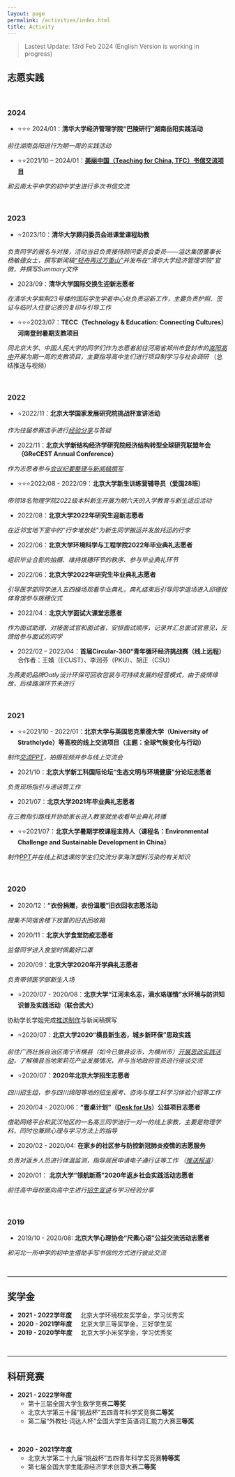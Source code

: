 ```yaml
---
layout: page
permalink: /activities/index.html
title: Activity
---
```


> Lastest Update: 13rd Feb 2024 (English Version is working in progress)

<!-- &nbsp; [中文版本 (Chinese Version)](https://charlie-pku.github.io/file/awards-zh/) -->


## 志愿实践

<br>

### **2024**

- ⭐⭐⭐ 2024/01：**清华大学经济管理学院“巴陵研行”湖南岳阳实践活动**

*前往湖南岳阳进行为期一周的实践活动*

- ⭐⭐2021/10 – 2024/01：**[美丽中国（Teaching for China, TFC）书信交流项目](https://mp.weixin.qq.com/s/ulsGdiV1xbxV3UryFmSzow)**

*和云南太平中学的初中学生进行多次书信交流*

<br>

### **2023**

- ⭐2023/10：**清华大学顾问委员会进课堂课程助教**

*负责同学的报名与对接，活动当日负责接待顾问委员会委员——溢达集团董事长杨敏德女士，撰写新闻稿[“轻舟再过万重山”](https://mp.weixin.qq.com/s/Q43RjWYnXynE8RJEykgUrg)并发布在“清华大学经济管理学院”官微，并撰写Summary文件*


- 2023/09：**清华大学国际交换生迎新志愿者**

*在清华大学紫荆23号楼的国际学生学者中心处负责迎新工作，主要负责护照、签证与临时入住登记表的复印与引导工作*


- ⭐⭐⭐2023/07：**TECC（Technology \& Education: Connecting
Cultures）河南登封暑期支教项目** 

*同北京大学、中国人民大学的同学们作为志愿者前往河南省郑州市登封市的[嵩阳高中](https://mp.weixin.qq.com/s?__biz=MzI0Mjc0NzgzMw==&mid=2247527099&idx=1&sn=a6f513b05bf7e61fdfd3fc8742c1a340&chksm=e975ba6dde02337bd1ffc294911f07279b64a6d4d8c4ef7c1f8d077e0bd863196abd753cc9c4&scene=126&sessionid=1690979056#rd)开展为期一周的支教项目，主要指导高中生们进行项目制学习与社会调研* （总结推送与视频）

<br>

### **2022**

- ⭐2022/11：**北京大学国家发展研究院挑战杯宣讲活动**

*作为往届参赛选手进行[经验分享](https://pan.baidu.com/s/1fPnMoKg1OryA_Dkt1GXB2g)与答疑*


- 2022/11：**北京大学新结构经济学研究院经济结构转型全球研究联盟年会（GReCEST Annual Conference）**

*作为志愿者参与[会议纪要整理与新闻稿撰写](https://pan.baidu.com/s/1pKvWvJ4-Gb3evSE6dQCL5Q)*


- ⭐⭐⭐2022/08 - 2022/09：**北京大学新生训练营辅导员（爱国28班）**

*带领18名物理学院2022级本科新生开展为期六天的入学教育与新生适应活动*

- 2022/08：**北京大学2022年研究生迎新志愿者**

*在近邻宝地下室中的“行李堆放处”为新生同学搬运并发放托运的行李*

- 2022/06：**北京大学环境科学与工程学院2022年毕业典礼志愿者**

*组织毕业合影的拍摄、维持拨穗环节的秩序、参与毕业典礼环节*

- 2022/06：**北京大学2022年研究生毕业典礼志愿者**

*引导医学部同学进入五四操场观看毕业典礼，典礼结束后引导同学退场进入邱德拔体育馆参与拨穗仪式*


- 2022/04：**北京大学面试大课堂志愿者**

*作为面试助理，对接面试官和面试者，安排面试顺序，记录并汇总面试官意见，反馈给参与面试的同学*

- 2022/02 – 2022/04：**首届Circular-360°青年循环经济挑战赛（线上远程）** 合作者：王婧（ECUST）、李润芬（PKU）、胡正（CSU）

*为燕麦奶品牌Oatly设计环保可回收包装与可持续发展的经营模式，由于疫情缘故，后续路演环节未进行*

<br>

### **2021**

- ⭐⭐2021/10 - 2022/01：**北京大学与英国思克莱德大学（University of Strathclyde）等高校的线上交流项目（主题：全球气候变化与行动）** 

*制作[交流PPT](https://pan.baidu.com/s/13WOL3XQKEr7WOKn_-fMT-g)，拍摄视频并参与线上交流会*


- 2021/10：**北京大学新工科国际论坛“生态文明与环境健康”分论坛志愿者**

*负责现场指引与递话筒工作*


- 2021/07：**北京大学2021年毕业典礼志愿者**

*在三教指引路线并协助家长进入教室就坐收看毕业典礼转播*

- ⭐⭐2021/07：**北京大学暑期学校课程主持人（课程名：Environmental Challenge and Sustainable Development in China）**

*制作[PPT](https://charlie-pku.github.io/file/Marine_Plastic_Pollution_2021.pptx)并在线上和选课的学生们交流分享海洋塑料污染的有关知识*


<br>

### **2020**

- 2020/12：**“衣份捐赠，衣份温暖”旧衣回收志愿活动**

*搜集不同宿舍楼下放置的旧衣回收箱*


- 2020/11：**北京大学食堂防疫志愿者**

*监督同学进入食堂时佩戴好口罩*


- 2020/09：**北京大学2020年开学典礼志愿者**

*负责带领医学部新生入场*


- ⭐2020/07 - 2020/08：**北京大学“江河未名志，滴水珞珈情”水环境与防洪知识普及实践活动（联合武大）** 

协助学长学姐完成[推送制作](https://mp.weixin.qq.com/s/66te9_0c926UWK142_A_AA)与新闻稿撰写


- ⭐2020/07：**北京大学2020“横县新生态，城乡新环保”思政实践** 

*前往广西壮族自治区南宁市横县（如今已撤县设市，为横州市）[开展思政实践活动](https://mp.weixin.qq.com/s/C8rVni1sRsLsL7HE-ZQHAg)，了解横县当地茉莉花产业发展情况，并与当地政府官员进行座谈交流*


- ⭐2020/07：**2020年北京大学招生志愿者** 

*四川招生组，参与四川绵阳等地的招生报考、咨询与理工科学习体验介绍等工作*


- 2020/04 - 2020/06：**“壹桌计划”（[Desk for Us](https://mp.weixin.qq.com/s?__biz=MzIwMDMyNzg0MQ==&mid=2247483656&idx=1&sn=09bcac4e8357558136f0ae782bf52875&chksm=96ff96c6a1881fd0a062084e52df2b93e7d570e51574669a1134ed278b8987ca5a52d8f69248&scene=126&sessionid=0&clicktime=1637426470&ascene=3&devicetype=iOS15.0.2&version=1800102c&nettype=WIFI&abtest_cookie=AAACAA%3D%3D&lang=en&fontScale=106&exportkey=A88vzCWQNTlA2OilXYLnFUU%3D&pass_ticket=ytdV%2F1D5pH866XF6o0GUHkGfnIK8v2tTDoBan%2B2ow%2FKKcJKoVloNnCdlXx%2FeJJ4K&wx_header=1)）公益项目志愿者**

*借助网络平台和武汉地区的一名高三同学进行一对一的线上家教，主要是物理学科，同时也兼顾心理与学习方法上的指导*


- 2020/02 - 2020/04: **在家乡的社区参与防控新冠肺炎疫情的志愿服务**

*负责对返乡人员进行体温监测，指导居民申请电子通行证等工作 （[推送报道](https://mp.weixin.qq.com/s/Zu_keP_rvzx7Qgpm6Or4cw)）*


- 2020/01： **北京大学“领航新燕”2020年返乡社会实践活动志愿者**

*前往高中母校面向高中生进行[招生宣讲](https://charlie-pku.github.io/file/PKU_2022.pdf)与学习经验分享*

<br>

### **2019**

- 2019/10 - 2020/08: **北京大学心理协会“尺素心语”公益交流活动志愿者**

*和河北一所中学的初中生借助手写书信的方式进行彼此交流*


<br>


---


## 奖学金

- **2021 - 2022学年度** &nbsp; &nbsp; 北京大学环境校友奖学金，学习优秀奖
- **2020 - 2021学年度**	&nbsp; &nbsp; 北京大学三等奖学金，三好学生奖
- **2019 - 2020学年度** &nbsp; &nbsp; 北京大学小米奖学金，学习优秀奖

<br>

---

## 科研竞赛

- **2021 - 2022学年度**
  - 第十三届全国大学生数学竞赛**二等奖**
  - 北京大学第三十届“挑战杯”五四青年科学奖竞赛**二等奖**
  - 第二届“外教社·词达人杯”全国大学生英语词汇能力大赛**三等奖**

<br>

- **2020 - 2021学年度**
  - 北京大学第二十九届“挑战杯”五四青年科学奖竞赛**特等奖**
  - 第七届全国大学生能源经济学术创意大赛**二等奖**

<br>
